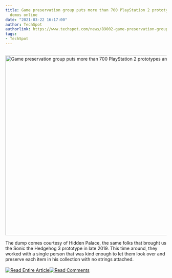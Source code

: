 ```yaml
---
title: Game preservation group puts more than 700 PlayStation 2 prototypes and unreleased
  demos online
date: "2021-03-22 16:17:00"
author: TechSpot
authorlink: https://www.techspot.com/news/89002-game-preservation-group-puts-more-than-700-playstation.html
tags:
- TechSpot
---
```

<a href="https://www.techspot.com/news/89002-game-preservation-group-puts-more-than-700-playstation.html" target="_blank"><img src="https://static.techspot.com/images2/news/ts3_thumbs/2021/03/2021-03-22-ts3_thumbs-db8.jpg" width="800" height="560" style="padding: 15px 0" title="Game preservation group puts more than 700 PlayStation 2 prototypes and unreleased demos online" /></a><br />The dump comes courtesy of Hidden Palace, the same folks that brought us the Sonic the Hedgehog 3 prototype in late 2019. This time around, they worked with a single person that was kind enough to let them look over and preserve each item in his collection with no strings attached.<br /><br /><a href="https://www.techspot.com/news/89002-game-preservation-group-puts-more-than-700-playstation.html"><img src="https://static.techspot.com/images/rss/rss_buttons_01.png" border="0" alt="Read Entire Article" /></a><a href="https://www.techspot.com/news/89002-game-preservation-group-puts-more-than-700-playstation.html#comments"><img src="https://static.techspot.com/images/rss/rss_buttons_02.png" border="0" alt="Read Comments" /></a><br /><br />